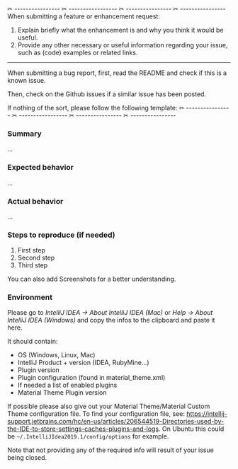 
✂ ---------------- ✂ ----------------- ✂ ---------------- ✂ ---------------- 
When submitting a feature or enhancement request:

1. Explain briefly what the enhancement is and why you think it would be useful.
2. Provide any other necessary or useful information regarding your issue, such as (code) examples or related links.

---

When submitting a bug report, first, read the README and check if this is a known issue.

Then, check on the Github issues if a similar issue has been posted.

If nothing of the sort, please follow the following template:
✂ ---------------- ✂ ----------------- ✂ ---------------- ✂ ---------------- 

### Summary

...

### Expected behavior

...

### Actual behavior

...

### Steps to reproduce (if needed)

1. First step
2. Second step
3. Third step

You can also add Screenshots for a better understanding.

### Environment

Please go to *IntelliJ IDEA -> About IntelliJ IDEA (Mac)* or *Help -> About IntelliJ IDEA (Windows)* and copy the infos
to the clipboard and paste it here.

It should contain:
* OS (Windows, Linux, Mac)
* IntelliJ Product + version (IDEA, RubyMine...)
* Plugin version 
* Plugin configuration (found in material_theme.xml)
* If needed a list of enabled plugins
* Material Theme Plugin version

If possible please also give out your Material Theme/Material Custom Theme configuration file. To find your configuration file, see: https://intellij-support.jetbrains.com/hc/en-us/articles/206544519-Directories-used-by-the-IDE-to-store-settings-caches-plugins-and-logs. On Ubuntu this could be `~/.IntelliJIdea2019.1/config/options` for example.

Note that not providing any of the required info will result of your issue being closed.
